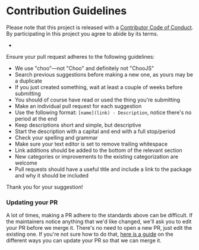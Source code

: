 # Contribution Guidelines

Please note that this project is released with a [Contributor Code of Conduct](CONDUCT.md). By participating in this project you agree to abide by its terms.

-

Ensure your pull request adheres to the following guidelines:

- We use "choo"—not "Choo" and definitely not "ChooJS"
- Search previous suggestions before making a new one, as yours may be a duplicate
- If you just created something, wait at least a couple of weeks before submitting
- You should of course have read or used the thing you're submitting
- Make an individual pull request for each suggestion
- Use the following format: `[name](link) - Description`, notice there's no period at the end
- Keep descriptions short and simple, but descriptive
- Start the description with a capital and end with a full stop/period
- Check your spelling and grammar
- Make sure your text editor is set to remove trailing whitespace
- Link additions should be added to the bottom of the relevant section
- New categories or improvements to the existing categorization are welcome
- Pull requests should have a useful title and include a link to the package and why it should be included

Thank you for your suggestion!

### Updating your PR

A lot of times, making a PR adhere to the standards above can be difficult. If the maintainers notice anything that we'd like changed, we'll ask you to edit your PR before we merge it. There's no need to open a new PR, just edit the existing one. If you're not sure how to do that, [here is a guide](https://github.com/RichardLitt/docs/blob/master/amending-a-commit-guide.md) on the different ways you can update your PR so that we can merge it.
